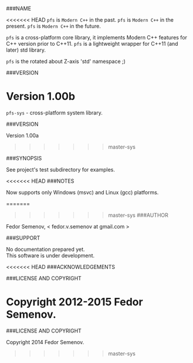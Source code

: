 ###NAME

<<<<<<< HEAD
 `pfs` is `Modern C++` in the past.
 `pfs` is `Modern C++` in the present.
 `pfs` is `Modern C++` in the future.

 `pfs` is a cross-platform core library, it implements Modern C++ features for C++ version prior to C++11.
 `pfs` is a lightweight wrapper for C++11 (and later) std library.
 
 `pfs` is the rotated about Z-axis 'std' namespace ;)

###VERSION

Version 1.00b
=======
`pfs-sys` - cross-platform system library.

###VERSION

Version 1.00a
>>>>>>> master-sys

###SYNOPSIS

See project's test subdirectory for examples.

<<<<<<< HEAD
###NOTES

Now supports only Windows (msvc) and Linux (gcc) platforms.  

=======
>>>>>>> master-sys
###AUTHOR

Fedor Semenov, < fedor.v.semenov at gmail.com >

###SUPPORT

No documentation prepared yet.  
This software is under development.

<<<<<<< HEAD
###ACKNOWLEDGEMENTS

###LICENSE AND COPYRIGHT

Copyright 2012-2015 Fedor Semenov.
=======
###LICENSE AND COPYRIGHT

Copyright 2014 Fedor Semenov.
>>>>>>> master-sys
